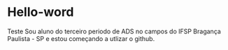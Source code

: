# Hello-word
Teste
Sou aluno do terceiro periodo de ADS no campos do IFSP Bragança Paulista - SP e estou começando a utlizar o github. 
